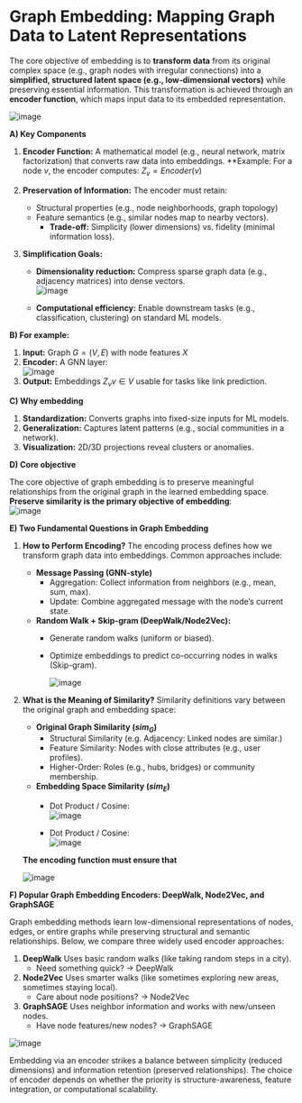 # Graph Embedding: Mapping Graph Data to Latent Representations
The core objective of embedding is to **transform data** from its original complex space (e.g., graph nodes with irregular connections) into a **simplified, structured latent space (e.g., low-dimensional vectors)** while preserving essential information. This transformation is achieved through an **encoder function**, which maps input data to its embedded representation.  

![image](https://github.com/user-attachments/assets/0b356f90-b625-49a3-ad5a-fcf55fd1eaf7)  


**A) Key Components**
 1. **Encoder Function:** A mathematical model (e.g., neural network, matrix factorization) that converts raw data into embeddings. **Example: For a node $v$, the encoder computes: $Z_v=Encoder(v)$
    
 2. **Preservation of Information:** The encoder must retain:
    - Structural properties (e.g., node neighborhoods, graph topology)  
    - Feature semantics (e.g., similar nodes map to nearby vectors).  
      * **Trade-off:** Simplicity (lower dimensions) vs. fidelity (minimal information loss).
        
 3. **Simplification Goals:**
     - **Dimensionality reduction:** Compress sparse graph data (e.g., adjacency matrices) into dense vectors.   
       ![image](https://github.com/user-attachments/assets/6dcd49d7-33ed-4d5c-a674-845136841be1)

     - **Computational efficiency:** Enable downstream tasks (e.g., classification, clustering) on standard ML models.

**B) For example:**  
  1. **Input:** Graph $G=(V,E)$ with node features $X$  
  2. **Encoder:** A GNN layer:   
     ![image](https://github.com/user-attachments/assets/466fa878-9593-4d26-b6ee-a646c970c630)  
  3. **Output:** Embeddings ${Z_v}v∈V$ usable for tasks like link prediction.  


**C) Why embedding**
  1. **Standardization:** Converts graphs into fixed-size inputs for ML models.
  2. **Generalization:** Captures latent patterns (e.g., social communities in a network).
  3. **Visualization:** 2D/3D projections reveal clusters or anomalies.

**D) Core objective**  

The core objective of graph embedding is to preserve meaningful relationships from the original graph in the learned embedding space. **Preserve similarity is the primary objective of embedding**:   
![image](https://github.com/user-attachments/assets/5a6ac4a8-3383-4d8e-b298-10a873826e7f)   

**E) Two Fundamental Questions in Graph Embedding**  

  1. **How to Perform Encoding?** The encoding process defines how we transform graph data into embeddings. Common approaches include:
      - **Message Passing (GNN-style)**
        * Aggregation: Collect information from neighbors (e.g., mean, sum, max).
        * Update: Combine aggregated message with the node’s current state. 
      - **Random Walk + Skip-gram (DeepWalk/Node2Vec):**
        * Generate random walks (uniform or biased).
        * Optimize embeddings to predict co-occurring nodes in walks (Skip-gram).
          
          ![image](https://github.com/user-attachments/assets/4150760e-1e8d-4d41-82f5-5c4827df5540)
          
  2. **What is the Meaning of Similarity?** Similarity definitions vary between the original graph and embedding space:
     * **Original Graph Similarity ($sim_G$)**
       - Structural Similarity (e.g. Adjacency: Linked nodes are similar.)
       - Feature Similarity: Nodes with close attributes (e.g., user profiles).
       - Higher-Order: Roles (e.g., hubs, bridges) or community membership.  
     * **Embedding Space Similarity ($sim_E$)**
       - Dot Product / Cosine:  
          ![image](https://github.com/user-attachments/assets/655d73e8-c86f-4109-837b-eb9327135e60)

       - Dot Product / Cosine:  
         ![image](https://github.com/user-attachments/assets/be588b6e-3064-48fe-ba4a-f130bb48162d)

     **The encoding function must ensure that**
     
     ![image](https://github.com/user-attachments/assets/23331180-2b37-46e3-a554-8307352bb3f8)

**F) Popular Graph Embedding Encoders: DeepWalk, Node2Vec, and GraphSAGE**  

Graph embedding methods learn low-dimensional representations of nodes, edges, or entire graphs while preserving structural and semantic relationships. Below, we compare three widely used encoder approaches:

 1. **DeepWalk** Uses basic random walks (like taking random steps in a city).
     - Need something quick? → DeepWalk
 2. **Node2Vec** Uses smarter walks (like sometimes exploring new areas, sometimes staying local).
    - Care about node positions? → Node2Vec
 3. **GraphSAGE** Uses neighbor information and works with new/unseen nodes.
     - Have node features/new nodes? → GraphSAGE   
   
 ![image](https://github.com/user-attachments/assets/7c4c9a46-0fd3-4860-8dce-7777421ffda8)

Embedding via an encoder strikes a balance between simplicity (reduced dimensions) and information retention (preserved relationships). The choice of encoder depends on whether the priority is structure-awareness, feature integration, or computational scalability.  

